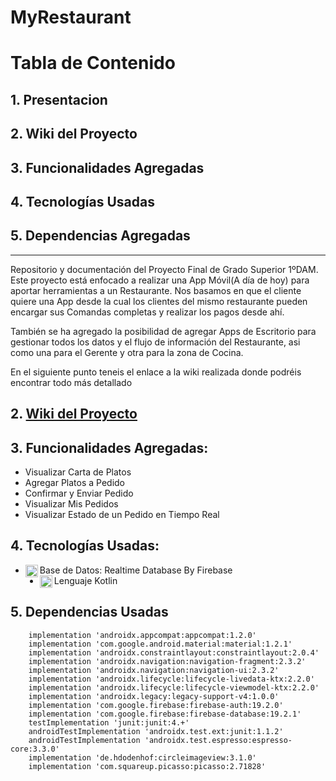 # MyRestaurant

# Tabla de Contenido
## 1. Presentacion
## 2. Wiki del Proyecto
## 3. Funcionalidades Agregadas
## 4. Tecnologías Usadas
## 5. Dependencias Agregadas

<hr/>

Repositorio y documentación del Proyecto Final de Grado Superior 1ºDAM. Este proyecto está enfocado a realizar una App Móvil(A día de hoy) para aportar herramientas a un Restaurante. Nos basamos en que el cliente quiere una App desde la cual los clientes del mismo restaurante pueden encargar sus Comandas completas y realizar los pagos desde ahí.

También se ha agregado la posibilidad de agregar Apps de Escritorio para gestionar todos los datos y el flujo de información del Restaurante, asi como una para el Gerente y otra para la zona de Cocina.

En el siguiente punto teneis el enlace a la wiki realizada donde podréis encontrar todo más detallado

## 2. [Wiki del Proyecto](https://github.com/Vintaje/MyRestaurant/wiki)

## 3. Funcionalidades Agregadas:

- Visualizar Carta de Platos
- Agregar Platos a Pedido
- Confirmar y Enviar Pedido
- Visualizar Mis Pedidos
- Visualizar Estado de un Pedido en Tiempo Real


## 4. Tecnologías Usadas:

- Base de Datos: Realtime Database By Firebase <img align="left" alt="Firebase" width="20px" src="https://www.gstatic.com/devrel-devsite/prod/veaa02889f0c07424beaa31d9bac1e874b6464e7ed7987fde4c94a59ace9487fa/firebase/images/touchicon-180.png" />
- Lenguaje Kotlin <img align="left" alt="Kotlin" width="20px" src="https://upload.wikimedia.org/wikipedia/commons/thumb/7/74/Kotlin-logo.svg/1024px-Kotlin-logo.svg.png" />


## 5. Dependencias Usadas

```
    implementation 'androidx.appcompat:appcompat:1.2.0'
    implementation 'com.google.android.material:material:1.2.1'
    implementation 'androidx.constraintlayout:constraintlayout:2.0.4'
    implementation 'androidx.navigation:navigation-fragment:2.3.2'
    implementation 'androidx.navigation:navigation-ui:2.3.2'
    implementation 'androidx.lifecycle:lifecycle-livedata-ktx:2.2.0'
    implementation 'androidx.lifecycle:lifecycle-viewmodel-ktx:2.2.0'
    implementation 'androidx.legacy:legacy-support-v4:1.0.0'
    implementation 'com.google.firebase:firebase-auth:19.2.0'
    implementation 'com.google.firebase:firebase-database:19.2.1'
    testImplementation 'junit:junit:4.+'
    androidTestImplementation 'androidx.test.ext:junit:1.1.2'
    androidTestImplementation 'androidx.test.espresso:espresso-core:3.3.0'
    implementation 'de.hdodenhof:circleimageview:3.1.0'
    implementation 'com.squareup.picasso:picasso:2.71828'
```

